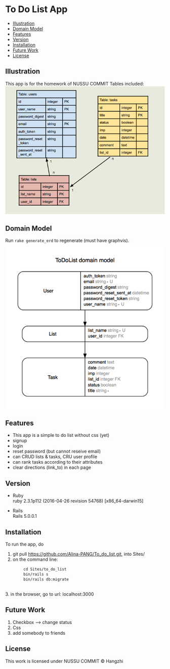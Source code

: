 # To Do List App

- [Illustration](#illustration)
- [Domain Model](#Domain_Model)
- [Features](#features)
- [Version](#version)
- [Installation](#installation)
- [Future Work](#future_work)
- [License](#license)

## Illustration
This app is for the homework of NUSSU COMMIT
Tables included:
<img src="schema.png">

## Domain Model
Run `rake generate_erd` to regenerate (must have graphvis).
![](/erd.png)

## Features
- This app is a simple to do list without css (yet)
- signup
- login
- reset password (but cannot reseive email)
- can CRUD lists & tasks, CRU user profile
- can rank tasks according to their attributes
- clear directions (link_to) in each page

## Version
* Ruby <br />
ruby 2.3.1p112 (2016-04-26 revision 54768) [x86_64-darwin15]

* Rails <br />
Rails 5.0.0.1

## Installation

To run the app, do <br />
1. git pull https://github.com/Alina-PANG/To_do_list.git, into Sites/ <br />
2. on the command line:
```
        cd Sites/to_do_list
        bin/rails s  
        bin/rails db:migrate
```
<br />
3. in the browser, go to url: localhost:3000


## Future Work
1. Checkbox --> change status
2. Css
3. add somebody to friends



## License
This work is licensed under NUSSU COMMIT © Hangzhi
